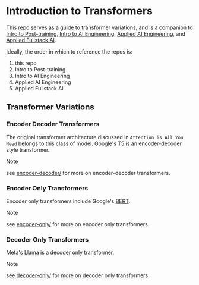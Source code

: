 # Introduction to Transformers

This repo serves as a guide to transformer variations, and is a companion to [Intro to Post-training](https://github.com/jxtngx/intro-to-post-training), [Intro to AI Engineering](https://github.com/jxtngx/intro-to-ai-engineering), [Applied AI Engineering](https://github.com/jxtngx/applied-ai-engineering), and [Applied Fullstack AI](https://github.com/jxtngx/applied-fullstack-ai).

Ideally, the order in which to reference the repos is:

1. this repo
2. Intro to Post-training
3. Intro to AI Engineering
4. Applied AI Engineering
5. Applied Fullstack AI

## Transformer Variations

### Encoder Decoder Transformers

The original transformer architecture discussed in `Attention is All You Need` belongs to this class of model. Google's [T5](https://huggingface.co/docs/transformers/model_doc/t5) is an encoder-decoder style transformer.

> [!NOTE]
> see [encoder-decoder/](./encoder-decoder/README.md) for more on encoder-decoder transformers.

### Encoder Only Transformers

Encoder only transformers include Google's [BERT](https://huggingface.co/docs/transformers/model_doc/bert).

> [!NOTE]
> see [encoder-only/](./encoder-only/README.md) for more on encoder only transformers.

### Decoder Only Transformers

Meta's [Llama](https://www.llama.com/) is a decoder only transformer.

> [!NOTE]
> see [decoder-only/](./decoder-only/README.md) for more on decoder only transformers.